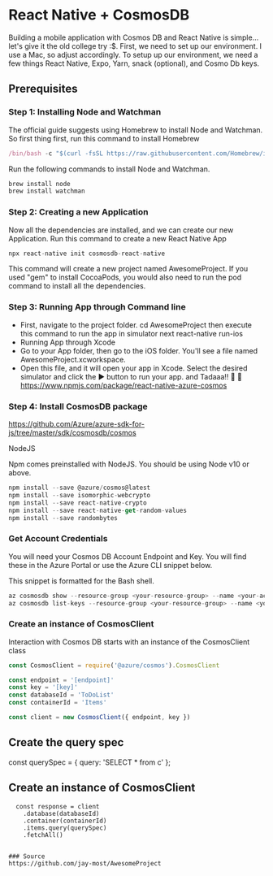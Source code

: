 # React Native + CosmosDB

Building a mobile application with Cosmos DB and React Native is simple… let's give it the old college try :$. First, we need to set up our environment. I use a Mac, so adjust accordingly. To setup up our environment, we need a few things React Native, Expo, Yarn, snack (optional), and Cosmo Db keys.

## Prerequisites

### Step 1: Installing Node and Watchman
The official guide suggests using Homebrew to install Node and Watchman. So first thing first, run this command to install Homebrew
```javascript
/bin/bash -c "$(curl -fsSL https://raw.githubusercontent.com/Homebrew/install/master/install.sh)"
```
Run the following commands to install Node and Watchman.
```javascript
brew install node
brew install watchman
```
[^1]: Make sure you have an 8.3 or newer version of node.

### Step 2: Creating a new Application
Now all the dependencies are installed, and we can create our new Application. Run this command to create a new React Native App

```javascript
npx react-native init cosmosdb-react-native
```

This command will create a new project named AwesomeProject. If you used "gem" to install CocoaPods, you would also need to run the pod command to install all the dependencies.

### Step 3: Running App through Command line
* First, navigate to the project folder. cd AwesomeProject
then execute this command to run the app in simulator next react-native run-ios
* Running App through Xcode
* Go to your App folder, then go to the iOS folder. You'll see a file named AwesomeProject.xcworkspace.
* Open this file, and it will open your app in Xcode. Select the desired simulator and click the ▶️ button to run your app. and Tadaaa!! 🎉 🎊 https://www.npmjs.com/package/react-native-azure-cosmos
  
### Step 4: Install CosmosDB package
https://github.com/Azure/azure-sdk-for-js/tree/master/sdk/cosmosdb/cosmos

NodeJS

Npm comes preinstalled with NodeJS. You should be using Node v10 or above.
```javascript
npm install --save @azure/cosmos@latest
npm install --save isomorphic-webcrypto
npm install --save react-native-crypto
npm install --save react-native-get-random-values
npm install --save randombytes
```
### Get Account Credentials
You will need your Cosmos DB Account Endpoint and Key. You will find these in the Azure Portal or use the Azure CLI snippet below. 

This snippet is formatted for the Bash shell.

```javascript
az cosmosdb show --resource-group <your-resource-group> --name <your-account-name> --query documentEndpoint --output tsv
az cosmosdb list-keys --resource-group <your-resource-group> --name <your-account-name> --query documentEndpoint --output tsv
```

### Create an instance of CosmosClient
Interaction with Cosmos DB starts with an instance of the CosmosClient class
```javascript
const CosmosClient = require('@azure/cosmos').CosmosClient

const endpoint = '[endpoint]'
const key = '[key]'
const databaseId = 'ToDoList'
const containerId = 'Items'

const client = new CosmosClient({ endpoint, key })
```
## Create the query spec
const querySpec = {
  query: 'SELECT * from c'
};

## Create an instance of CosmosClient
      const response = client
        .database(databaseId)
        .container(containerId)
        .items.query(querySpec)
        .fetchAll()
```

### Source
https://github.com/jay-most/AwesomeProject
